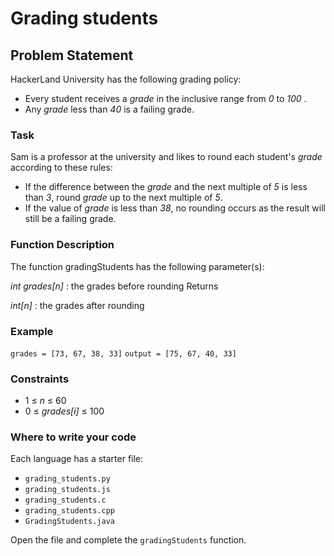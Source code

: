 # Grading students

## Problem Statement

HackerLand University has the following grading policy:

- Every student receives a *grade* in the inclusive range from *0* to *100* .
- Any *grade* less than *40* is a failing grade.

### Task

Sam is a professor at the university and likes to round each student's *grade* according to these rules:

- If the difference between the *grade* and the next multiple of *5* is less than *3*, round *grade* up to the next multiple of *5*.
- If the value of *grade* is less than *38*, no rounding occurs as the result will still be a failing grade.

### Function Description

The function gradingStudents has the following parameter(s):

*int grades[n]* : the grades before rounding
Returns

*int[n]* : the grades after rounding

### Example

`
grades = [73, 67, 38, 33]
`
`
output = [75, 67, 40, 33]
`

### Constraints

- 1 ≤ *n* ≤ 60
- 0 ≤ *grades[i]* ≤ 100

### Where to write your code

Each language has a starter file:
- `grading_students.py`
- `grading_students.js`
- `grading_students.c`
- `grading_students.cpp`
- `GradingStudents.java`

Open the file and complete the `gradingStudents` function.